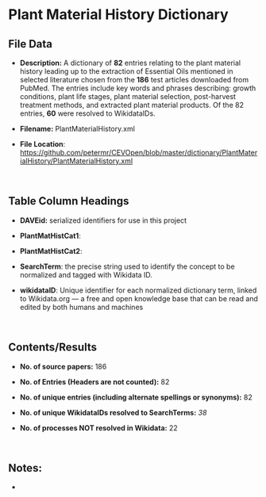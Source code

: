 **Plant Material History​​​​​ Dictionary**
=====================================

File Data
---------

-   **Description:** A dictionary of **82** entries relating to the plant
    material history leading up to the extraction of Essential Oils mentioned in
    selected literature chosen from the **186** test articles downloaded from
    PubMed. The entries include key words and phrases describing: growth
    conditions, plant life stages, plant material selection, post-harvest
    treatment methods, and extracted plant material products. Of the 82 entries,
    **60** were resolved to WikidataIDs.

-   **Filename:** PlantMaterialHistory.xml

-   **File Location**:
    <https://github.com/petermr/CEVOpen/blob/master/dictionary/PlantMaterialHistory/PlantMaterialHistory.xml>

 

Table Column Headings
---------------------

-   **DAVEid:** serialized identifiers for use in this project

-   **PlantMatHistCat1**:

-   **PlantMatHistCat2**:

-   **SearchTerm**: the precise string used to identify the concept to be
    normalized and tagged with Wikidata ID.

-   **wikidataID**: Unique identifier for each normalized dictionary term,
    linked to Wikidata.org — a free and open knowledge base that can be read and
    edited by both humans and machines

 

Contents/Results
----------------

-   **No. of source papers:** 186

-   **No. of Entries (Headers are not counted):** 82

-   **No. of unique entries (including alternate spellings or synonyms):** 82

-   **No. of unique WikidataIDs resolved to SearchTerms:** *38*

-   **No. of processes NOT resolved in Wikidata:** 22

 

Notes:
------

-    
